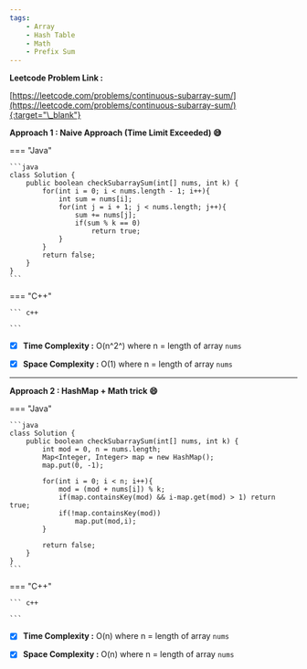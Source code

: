 ```yaml
---
tags:
    - Array
    - Hash Table
    - Math
    - Prefix Sum
---
```


**Leetcode Problem Link :**

[https://leetcode.com/problems/continuous-subarray-sum/](https://leetcode.com/problems/continuous-subarray-sum/){:target="\_blank"}

**Approach 1 : Naive Approach (Time Limit Exceeded) :sweat_smile:**

=== "Java"

    ```java
    class Solution {
        public boolean checkSubarraySum(int[] nums, int k) {
            for(int i = 0; i < nums.length - 1; i++){
                int sum = nums[i];
                for(int j = i + 1; j < nums.length; j++){
                    sum += nums[j];
                    if(sum % k == 0)
                        return true;
                }
            }
            return false;
        }
    }
    ```

=== "C++"

    ``` c++

    ```

-   [x] **Time Complexity :** O(n^2^) where n = length of array `nums`

-   [x] **Space Complexity :** O(1) where n = length of array `nums`

<hr>

**Approach 2 : HashMap + Math trick :smile:**

=== "Java"

    ```java
    class Solution {
        public boolean checkSubarraySum(int[] nums, int k) {
            int mod = 0, n = nums.length;
            Map<Integer, Integer> map = new HashMap();
            map.put(0, -1);

            for(int i = 0; i < n; i++){
                mod = (mod + nums[i]) % k;
                if(map.containsKey(mod) && i-map.get(mod) > 1) return true;
                if(!map.containsKey(mod))
                    map.put(mod,i);
            }

            return false;
        }
    }
    ```

=== "C++"

    ``` c++

    ```

-   [x] **Time Complexity :** O(n) where n = length of array `nums`

-   [x] **Space Complexity :** O(n) where n = length of array `nums`
